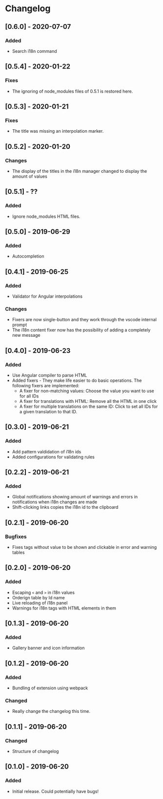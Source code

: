 # Changelog
## [0.6.0] - 2020-07-07
### Added
- Search i18n command

## [0.5.4] - 2020-01-22
### Fixes
- The ignoring of node_modules files of 0.5.1 is restored here.

## [0.5.3] - 2020-01-21
### Fixes
- The title was missing an interpolation marker.

## [0.5.2] - 2020-01-20
### Changes
- The display of the titles in the i18n manager changed to display the amount of values

## [0.5.1] - ??
### Added
- Ignore node_modules HTML files.

## [0.5.0] - 2019-06-29
### Added
- Autocompletion

## [0.4.1] - 2019-06-25
### Added
- Validator for Angular interpolations

### Changes
- Fixers are now single-button and they work through the vscode internal prompt
- The i18n content fixer now has the possibility of adding a completely new message

## [0.4.0] - 2019-06-23
### Added
- Use Angular compiler to parse HTML
- Added fixers - They make life easier to do basic operations. The following fixers are implemented:
    - A fixer for non-matching values: Choose the value you want to use for all IDs
    - A fixer for translations with HTML: Remove all the HTML in one click
    - A fixer for multiple translations on the same ID: Click to set all IDs for a given translation to that ID.

## [0.3.0] - 2019-06-21
### Added
- Add pattern valdidation of i18n ids
- Added configurations for validating rules

## [0.2.2] - 2019-06-21
### Added
- Global notifications showing amount of warnings and errors in notifications when i18n changes are made
- Shift-clicking links copies the i18n id to the clipboard


## [0.2.1] - 2019-06-20
### Bugfixes
- Fixes tags without value to be shown and clickable in error and warning tables

## [0.2.0] - 2019-06-20
### Added
- Escaping `<` and `>` in i18n values
- Orderign table by Id name
- Live reloading of i18n panel
- Warnings for i18n tags with HTML elements in them

## [0.1.3] - 2019-06-20
### Added
- Gallery banner and icon information

## [0.1.2] - 2019-06-20
### Added
- Bundling of extension using webpack
### Changed
- Really change the changelog this time.

## [0.1.1] - 2019-06-20
### Changed
- Structure of changelog

## [0.1.0] - 2019-06-20

### Added
- Initial release. Could potentially have bugs!
